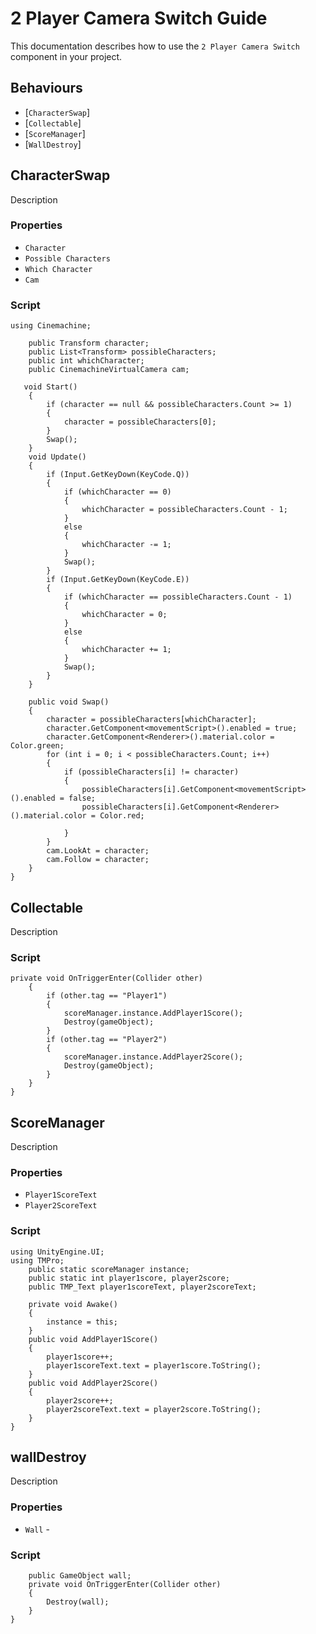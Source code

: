 2 Player Camera Switch Guide
======================

This documentation describes how to use the `2 Player Camera Switch` component in your project.

Behaviours
----------

-   \[`CharacterSwap`\]
-   \[`Collectable`\]
-   \[`ScoreManager`\]
-   \[`WallDestroy`\]

CharacterSwap
------------

Description

### Properties

-   `Character` 
-   `Possible Characters` 
-   `Which Character`
-   `Cam` 

### Script

```
using Cinemachine;
```


```
    public Transform character;
    public List<Transform> possibleCharacters;
    public int whichCharacter;
    public CinemachineVirtualCamera cam;
``` 


```    
   void Start()
    {
        if (character == null && possibleCharacters.Count >= 1)
        {
            character = possibleCharacters[0];
        }
        Swap();
    }
    void Update()
    {
        if (Input.GetKeyDown(KeyCode.Q))
        {
            if (whichCharacter == 0)
            {
                whichCharacter = possibleCharacters.Count - 1;
            }
            else
            {
                whichCharacter -= 1;
            }
            Swap();
        }
        if (Input.GetKeyDown(KeyCode.E))
        {
            if (whichCharacter == possibleCharacters.Count - 1)
            {
                whichCharacter = 0;
            }
            else
            {
                whichCharacter += 1;
            }
            Swap();
        }
    }
```    
    
```    
    public void Swap()
    {
        character = possibleCharacters[whichCharacter];
        character.GetComponent<movementScript>().enabled = true;
        character.GetComponent<Renderer>().material.color = Color.green;
        for (int i = 0; i < possibleCharacters.Count; i++)
        {
            if (possibleCharacters[i] != character)
            {
                possibleCharacters[i].GetComponent<movementScript>().enabled = false;
                possibleCharacters[i].GetComponent<Renderer>().material.color = Color.red;

            }
        }
        cam.LookAt = character;
        cam.Follow = character;
    }
}
```


Collectable
--------

Description

### Script

```
private void OnTriggerEnter(Collider other)
    {
        if (other.tag == "Player1")
        {
            scoreManager.instance.AddPlayer1Score();
            Destroy(gameObject);
        }
        if (other.tag == "Player2")
        {
            scoreManager.instance.AddPlayer2Score();
            Destroy(gameObject);
        }
    }
}
```


ScoreManager
------------

Description

### Properties

-   `Player1ScoreText`
-   `Player2ScoreText` 

### Script

```
using UnityEngine.UI;
using TMPro;
    public static scoreManager instance;
    public static int player1score, player2score;
    public TMP_Text player1scoreText, player2scoreText;
```    
    
```    
    private void Awake()
    {
        instance = this;
    }
    public void AddPlayer1Score()
    {
        player1score++;
        player1scoreText.text = player1score.ToString();
    }
    public void AddPlayer2Score()
    {
        player2score++;
        player2scoreText.text = player2score.ToString();
    }
}
```

wallDestroy
----------

Description
### Properties

-   `Wall` -

### Script
```
    public GameObject wall;
    private void OnTriggerEnter(Collider other)
    {
        Destroy(wall);
    }
}
```
